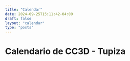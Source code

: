 ```yaml
---
title: "Calendar"
date: 2024-09-25T15:11:42-04:00
draft: false
layout: "calendar"
type: "posts"
---
```


# Calendario de CC3D - Tupiza


